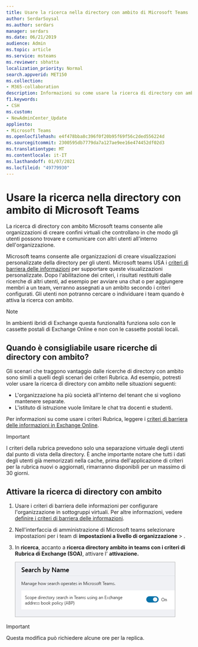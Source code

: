```yaml
---
title: Usare la ricerca nella directory con ambito di Microsoft Teams
author: SerdarSoysal
ms.author: serdars
manager: serdars
ms.date: 06/21/2019
audience: Admin
ms.topic: article
ms.service: msteams
ms.reviewer: sbhatta
localization_priority: Normal
search.appverid: MET150
ms.collection:
- M365-collaboration
description: Informazioni su come usare la ricerca di directory con ambito Microsoft teams per creare visualizzazioni personalizzate della directory.
f1.keywords:
- CSH
ms.custom:
- NewAdminCenter_Update
appliesto:
- Microsoft Teams
ms.openlocfilehash: e4f478bba8c396f0f20b95f69f56c2ded556224d
ms.sourcegitcommit: 2300595db7779da7a127ae9ee16e474452df02d3
ms.translationtype: MT
ms.contentlocale: it-IT
ms.lasthandoff: 01/07/2021
ms.locfileid: "49779930"
---
```

# <a name="use-microsoft-teams-scoped-directory-search"></a>Usare la ricerca nella directory con ambito di Microsoft Teams

La ricerca di directory con ambito Microsoft teams consente alle organizzazioni di creare confini virtuali che controllano in che modo gli utenti possono trovare e comunicare con altri utenti all'interno dell'organizzazione. 

Microsoft teams consente alle organizzazioni di creare visualizzazioni personalizzate della directory per gli utenti. Microsoft teams USA i [criteri di barriera delle informazioni](https://docs.microsoft.com/microsoft-365/compliance/information-barriers) per supportare queste visualizzazioni personalizzate. Dopo l'abilitazione dei criteri, i risultati restituiti dalle ricerche di altri utenti, ad esempio per avviare una chat o per aggiungere membri a un team, verranno assegnati a un ambito secondo i criteri configurati. Gli utenti non potranno cercare o individuare i team quando è attiva la ricerca con ambito. 

> [!NOTE]
> In ambienti ibridi di Exchange questa funzionalità funziona solo con le cassette postali di Exchange Online e non con le cassette postali locali.

## <a name="when-should-you-use-scoped-directory-searches"></a>Quando è consigliabile usare ricerche di directory con ambito?

Gli scenari che traggono vantaggio dalle ricerche di directory con ambito sono simili a quelli degli scenari dei criteri Rubrica. Ad esempio, potresti voler usare la ricerca di directory con ambito nelle situazioni seguenti:

- L'organizzazione ha più società all'interno del tenant che si vogliono mantenere separate. 
- L'istituto di istruzione vuole limitare le chat tra docenti e studenti. 
 
Per informazioni su come usare i criteri Rubrica, leggere i [criteri di barriera delle informazioni in Exchange Online](https://docs.microsoft.com/microsoft-365/compliance/information-barriers).

> [!IMPORTANT]
> I criteri della rubrica prevedono solo una separazione virtuale degli utenti dal punto di vista della directory. È anche importante notare che tutti i dati degli utenti già memorizzati nella cache, prima dell'applicazione di criteri per la rubrica nuovi o aggiornati, rimarranno disponibili per un massimo di 30 giorni.

## <a name="turn-on-scoped-directory-search"></a>Attivare la ricerca di directory con ambito

1. Usare i criteri di barriera delle informazioni per configurare l'organizzazione in sottogruppi virtuali. Per altre informazioni, vedere [definire i criteri di barriera delle informazioni](https://docs.microsoft.com/microsoft-365/compliance/information-barriers-policies).

2. Nell'interfaccia di amministrazione di Microsoft teams selezionare impostazioni per i team di **impostazioni a livello di organizzazione**  >  .

3. In **ricerca**, accanto a **ricerca directory ambito in teams con i criteri di Rubrica di Exchange (SOA)**, attivare l' **attivazione.**

    ![Ricerca di directory con ambito nell'interfaccia di amministrazione di Microsoft Teams](media/teams-scoped-directory-search-image1.png)


> [!IMPORTANT]
> Questa modifica può richiedere alcune ore per la replica.
